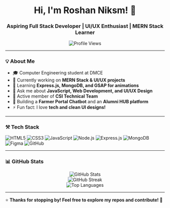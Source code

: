 <h1 align="center">Hi, I'm Roshan Niksm! 🚀</h1>  
<h3 align="center">Aspiring Full Stack Developer | UI/UX Enthusiast | MERN Stack Learner</h3>  

<p align="center">
  <img src="https://komarev.com/ghpvc/?username=roshanniksm&label=Profile%20Views&color=0e75b6&style=flat" alt="Profile Views" />
</p>

---

### **💡 About Me**
- 🎓 Computer Engineering student at DMCE  
- 🔭 Currently working on **MERN Stack & UI/UX projects**  
- 🌱 Learning **Express.js, MongoDB, and GSAP for animations**  
- 💬 Ask me about **JavaScript, Web Development, and UI/UX Design**  
- 🚀 Active member of **CSI Technical Team**  
- 🎯 Building a **Farmer Portal Chatbot** and an **Alumni HUB platform**  
- ⚡ Fun fact: I love **tech and clean UI designs!**  

---

### **⚒️ Tech Stack**
![HTML5](https://img.shields.io/badge/HTML5-%23E34F26.svg?style=flat&logo=html5&logoColor=white)
![CSS3](https://img.shields.io/badge/CSS3-%231572B6.svg?style=flat&logo=css3&logoColor=white)
![JavaScript](https://img.shields.io/badge/JavaScript-%23F7DF1E.svg?style=flat&logo=javascript&logoColor=black)
![Node.js](https://img.shields.io/badge/Node.js-%2343853D.svg?style=flat&logo=node.js&logoColor=white)
![Express.js](https://img.shields.io/badge/Express.js-%23000000.svg?style=flat&logo=express&logoColor=white)
![MongoDB](https://img.shields.io/badge/MongoDB-%2347A248.svg?style=flat&logo=mongodb&logoColor=white)
![Figma](https://img.shields.io/badge/Figma-%23F24E1E.svg?style=flat&logo=figma&logoColor=white)
![GitHub](https://img.shields.io/badge/GitHub-%23181717.svg?style=flat&logo=github&logoColor=white)

---

### **📊 GitHub Stats**
<p align="center">
  <img src="https://github-readme-stats.vercel.app/api?username=roshannikam&show_icons=true&theme=radical&count_private=true" alt="GitHub Stats" />
  <br>
  <img src="https://github-readme-streak-stats.herokuapp.com/?user=roshannikam&theme=radical" alt="GitHub Streak" />
  <br>
  <img src="https://github-readme-stats.vercel.app/api/top-langs/?username=roshannikam&layout=compact&theme=radical" alt="Top Languages" />
</p>

---

⭐ **Thanks for stopping by! Feel free to explore my repos and contribute! 🚀**  
